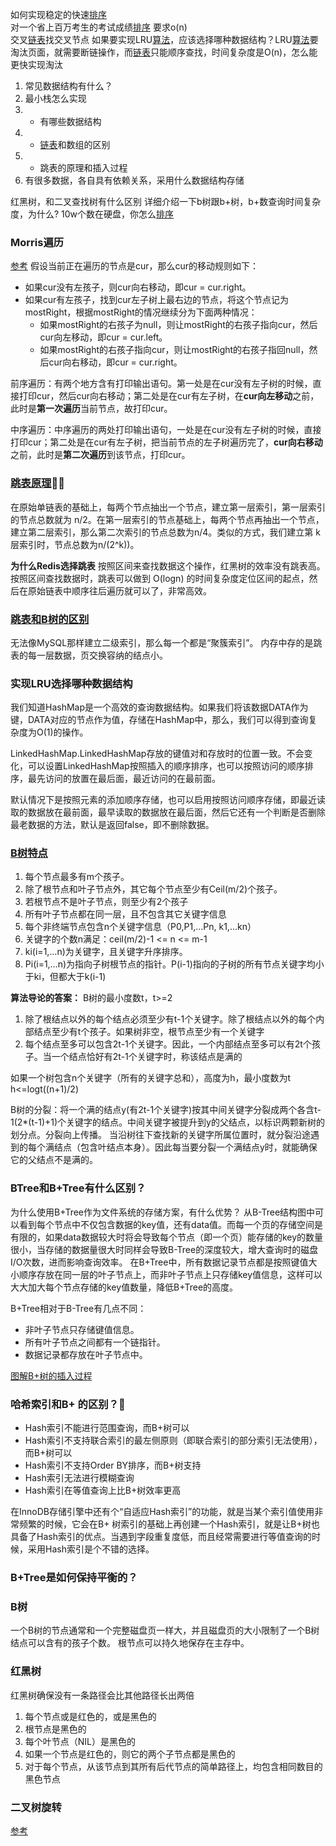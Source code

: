 如何实现稳定的快速[排序](https://www.nowcoder.com/jump/super-jump/word?word=%E6%8E%92%E5%BA%8F)  
对一个省上百万考生的考试成绩[排序](https://www.nowcoder.com/jump/super-jump/word?word=%E6%8E%92%E5%BA%8F) 要求o(n)  
交叉[链表](https://www.nowcoder.com/jump/super-jump/word?word=%E9%93%BE%E8%A1%A8)找交叉节点
如果要实现LRU[算法](https://www.nowcoder.com/jump/super-jump/word?word=%E7%AE%97%E6%B3%95)，应该选择哪种数据结构？LRU[算法](https://www.nowcoder.com/jump/super-jump/word?word=%E7%AE%97%E6%B3%95)要淘汰页面，就需要断链操作，而[链表](https://www.nowcoder.com/jump/super-jump/word?word=%E9%93%BE%E8%A1%A8)只能顺序查找，时间复杂度是O(n)，怎么能更快实现淘汰
1.  常见数据结构有什么？
2. 最小栈怎么实现
3. -   有哪些数据结构
4. -   [链表](https://www.nowcoder.com/jump/super-jump/word?word=%E9%93%BE%E8%A1%A8)和数组的区别
5. -   跳表的原理和插入过程
6. 有很多数据，各自具有依赖关系，采用什么数据结构存储

红黑树，和二叉查找树有什么区别
详细介绍一下b树跟b+树，b+数查询时间复杂度，为什么?
10w个数在硬盘，你怎么[排序](https://www.nowcoder.com/jump/super-jump/word?word=%E6%8E%92%E5%BA%8F)

### Morris遍历
[参考](https://blog.csdn.net/heshiliqiu/article/details/111540928)
假设当前正在遍历的节点是cur，那么cur的移动规则如下：
- 如果cur没有左孩子，则cur向右移动，即cur = cur.right。
- 如果cur有左孩子，找到cur左子树上最右边的节点，将这个节点记为mostRight，根据mostRight的情况继续分为下面两种情况：
	- 如果mostRight的右孩子为null，则让mostRight的右孩子指向cur，然后cur向左移动，即cur = cur.left。
	- 如果mostRight的右孩子指向cur，则让mostRight的右孩子指回null，然后cur向右移动，即cur = cur.right。

前序遍历：有两个地方含有打印输出语句。第一处是在cur没有左子树的时候，直接打印cur，然后cur向右移动；第二处是在cur有左子树，在**cur向左移动**之前，此时是**第一次遍历**当前节点，故打印cur。

中序遍历：中序遍历的两处打印输出语句，一处是在cur没有左子树的时候，直接打印cur；第二处是在cur有左子树，把当前节点的左子树遍历完了，**cur向右移动**之前，此时是**第二次遍历**到该节点，打印cur。

### [跳表原理](https://www.jianshu.com/p/9d8296562806)🌟🌟
在原始单链表的基础上，每两个节点抽出一个节点，建立第一层索引，第一层索引的节点总数就为 n/2。在第一层索引的节点基础上，每两个节点再抽出一个节点，建立第二层索引，那么第二次索引的节点总数为n/4。类似的方式，我们建立第 k 层索引时，节点总数为n/(2^k))。

**为什么Redis选择跳表**
按照区间来查找数据这个操作，红黑树的效率没有跳表高。按照区间查找数据时，跳表可以做到 O(logn) 的时间复杂度定位区间的起点，然后在原始链表中顺序往后遍历就可以了，非常高效。

### [跳表和B树的区别](https://blog.csdn.net/ljfirst/article/details/112506408)
无法像MySQL那样建立二级索引，那么每一个都是“聚簇索引”。
内存中存的是跳表的每一层数据，页交换容纳的结点小。

### 实现LRU选择哪种数据结构
我们知道HashMap是一个高效的查询数据结构。如果我们将该数据DATA作为键，DATA对应的节点作为值，存储在HashMap中，那么，我们可以得到查询复杂度为O(1)的操作。

LinkedHashMap.LinkedHashMap存放的键值对和存放时的位置一致。不会变化，可以设置LinkedHashMap按照插入的顺序排序，也可以按照访问的顺序排序，最先访问的放置在最后面，最近访问的在最前面。

默认情况下是按照元素的添加顺序存储，也可以启用按照访问顺序存储，即最近读取的数据放在最前面，最早读取的数据放在最后面，然后它还有一个判断是否删除最老数据的方法，默认是返回false，即不删除数据。

### [B树特点](https://blog.csdn.net/yin767833376/article/details/81511377)
1. 每个节点最多有m个孩子。 
2. 除了根节点和叶子节点外，其它每个节点至少有Ceil(m/2)个孩子。 
3. 若根节点不是叶子节点，则至少有2个孩子 
4. 所有叶子节点都在同一层，且不包含其它关键字信息 
5. 每个非终端节点包含n个关键字信息（P0,P1,…Pn, k1,…kn） 
6. 关键字的个数n满足：ceil(m/2)-1 <= n <= m-1 
7. ki(i=1,…n)为关键字，且关键字升序排序。 
8. Pi(i=1,…n)为指向子树根节点的指针。P(i-1)指向的子树的所有节点关键字均小于ki，但都大于k(i-1)

**算法导论的答案：**
B树的最小度数t，t>=2
1. 除了根结点以外的每个结点必须至少有t-1个关键字。除了根结点以外的每个内部结点至少有t个孩子。如果树非空，根节点至少有一个关键字
2. 每个结点至多可以包含2t-1个关键字。因此，一个内部结点至多可以有2t个孩子。当一个结点恰好有2t-1个关键字时，称该结点是满的

如果一个树包含n个关键字（所有的关键字总和），高度为h，最小度数为t
h<=logt((n+1)/2)

B树的分裂：将一个满的结点y(有2t-1个关键字)按其中间关键字分裂成两个各含t-1(2*(t-1)+1)个关键字的结点。中间关键字被提升到y的父结点，以标识两颗新树的划分点。分裂向上传播。
当沿树往下查找新的关键字所属位置时，就分裂沿途遇到的每个满结点（包含叶结点本身）。因此每当要分裂一个满结点y时，就能确保它的父结点不是满的。

### BTree和B+Tree有什么区别？
为什么使用B+Tree作为文件系统的存储方案，有什么优势？
从B-Tree结构图中可以看到每个节点中不仅包含数据的key值，还有data值。而每一个页的存储空间是有限的，如果data数据较大时将会导致每个节点（即一个页）能存储的key的数量很小，当存储的数据量很大时同样会导致B-Tree的深度较大，增大查询时的磁盘I/O次数，进而影响查询效率。
在B+Tree中，所有数据记录节点都是按照键值大小顺序存放在同一层的叶子节点上，而非叶子节点上只存储key值信息，这样可以大大加大每个节点存储的key值数量，降低B+Tree的高度。

B+Tree相对于B-Tree有几点不同：
- 非叶子节点只存储键值信息。
- 所有叶子节点之间都有一个链指针。
- 数据记录都存放在叶子节点中。

[图解B+树的插入过程](https://cloud.tencent.com/developer/article/1461421)

### 哈希索引和B+ 的区别？🐋
- Hash索引不能进行范围查询，而B+树可以
- Hash索引不支持联合索引的最左侧原则（即联合索引的部分索引无法使用），而B+树可以
- Hash索引不支持Order BY排序，而B+树支持
- Hash索引无法进行模糊查询
- Hash索引在等值查询上比B+树效率更高

在InnoDB存储引擎中还有个“自适应Hash索引”的功能，就是当某个索引值使用非常频繁的时候，它会在B+ 树索引的基础上再创建一个Hash索引，就是让B+树也具备了Hash索引的优点。当遇到字段重复度低，而且经常需要进行等值查询的时候，采用Hash索引是个不错的选择。

### B+Tree是如何保持平衡的？

### B树
一个B树的节点通常和一个完整磁盘页一样大，并且磁盘页的大小限制了一个B树结点可以含有的孩子个数。
根节点可以持久地保存在主存中。

### 红黑树
红黑树确保没有一条路径会比其他路径长出两倍
1. 每个节点或是红色的，或是黑色的
2. 根节点是黑色的
3. 每个叶节点（NIL）是黑色的
4. 如果一个节点是红色的，则它的两个子节点都是黑色的
5. 对于每个节点，从该节点到其所有后代节点的简单路径上，均包含相同数目的黑色节点

### 二叉树旋转
[参考](https://www.cnblogs.com/skywang12345/p/3577360.html)